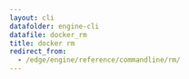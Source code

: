 ```yaml
---
layout: cli
datafolder: engine-cli
datafile: docker_rm
title: docker rm
redirect_from:
  - /edge/engine/reference/commandline/rm/
---
```

<!--
This page is automatically generated from Docker's source code. If you want to
suggest a change to the text that appears here, open a ticket or pull request
in the source repository on GitHub:

https://github.com/docker/cli
-->

